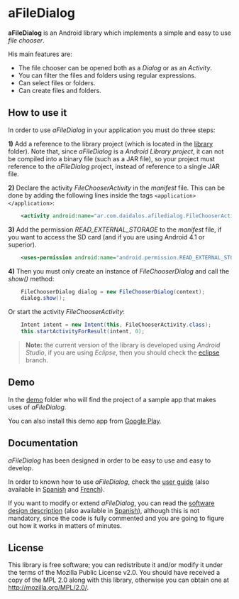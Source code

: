 aFileDialog
===========

**aFileDialog** is an Android library which implements a simple and easy to use _file chooser_.

His main features are:
 * The file chooser can be opened both as a _Dialog_ or as an _Activity_.
 * You can filter the files and folders using regular expressions.
 * Can select files or folders.
 * Can create files and folders.

How to use it
-------------

In order to use _aFileDialog_ in your application you must do three steps:

**1)** Add a reference to the library project (which is located in the [library](library/) folder). Note that, since _aFileDialog_ is a _Android Library project_, it can not be compiled into a binary file (such as a JAR file), so your project must reference to the _aFileDialog_ project, instead of reference to a single JAR file. 

**2)** Declare the activity _FileChooserActivity_ in the _manifest_ file. This can be done by adding the following lines inside the tags `<application></application>`:

```xml
    <activity android:name="ar.com.daidalos.afiledialog.FileChooserActivity" />
```

**3)** Add the permission _READ_EXTERNAL_STORAGE_ to the _manifest_ file, if you want to access the SD card (and if you are using Android 4.1 or superior).

```xml
    <uses-permission android:name="android.permission.READ_EXTERNAL_STORAGE" />
```

**4)** Then you must only create an instance of _FileChooserDialog_ and call the _show()_ method:

```java
    FileChooserDialog dialog = new FileChooserDialog(context);
    dialog.show();
```

Or start the activity _FileChooserActivity_:

```java
    Intent intent = new Intent(this, FileChooserActivity.class);
    this.startActivityForResult(intent, 0);
```

> **Note:** the current version of the library is developed using _Android Studio_, if you are using _Eclipse_, then you should check the [eclipse](https://github.com/jfmdev/aFileDialog/tree/eclipse) branch.

Demo
----

In the [demo](demo/) folder who will find the project of a sample app that makes uses of _aFileDialog_.

You can also install this demo app from [Google Play](https://play.google.com/store/apps/details?id=ar.com.daidalos.afiledialog.test).

Documentation
-------------

_aFileDialog_ has been designed in order to be easy to use and easy to develop. 

In order to known how to use _aFileDialog_, check the [user guide](docs/UserGuide.md) (also available in [Spanish](docs/UserGuideEs.md) and [French](docs/UserGuideFr.md)).

If you want to modify or extend _aFileDialog_, you can read the [software design description](docs/SoftwareDesignDescription.md) (also available in [Spanish](docs/SoftwareDesignDescriptionEs.md)), although this is not mandatory, since the code is fully commented and you are going to figure out how it works in matters of minutes.

License
-------

This library is free software; you can redistribute it and/or
modify it under the terms of the Mozilla Public
License v2.0. You should have received a copy of the MPL 2.0 along with this library, otherwise you can obtain one at <http://mozilla.org/MPL/2.0/>.
